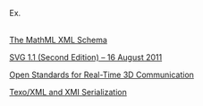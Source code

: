 Ex. <?xml version="1.0" encoding='ISO-8859-1'?> <br>
    <?xml-stylesheet type='text/xsl' href='a.xsl' title='b'?> <br>
    
[The MathML XML Schema](http://www.w3.org/Math/XMLSchema/) <br>

[SVG 1.1 (Second Edition) – 16 August 2011](http://www.w3.org/TR/SVG11/intro.html) <br>

[Open Standards for Real-Time 3D Communication](http://www.web3d.org/realtime-3d/) <br>

[Texo/XML and XMI Serialization](http://wiki.eclipse.org/Texo/XML_and_XMI_Serialization) <br>

